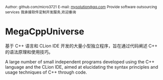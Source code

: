  <small>Author: github.com/micro3721</small>
 <small>E-mail: mysolution@qq.com</small>
 <small>Provide software outsourcing services</small>
 <small>我承接软件定制开发服务,欢迎垂询</small>

# MegaCppUniverse

基于 C++ 语言和 CLion IDE 开发的大量小型独立程序，旨在通过代码阐述 C++ 的语法原理和使用技巧。

A large number of small independent programs developed using the C++ language and the CLion IDE, aimed at elucidating the syntax principles and usage techniques of C++ through code.

